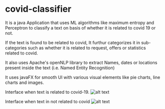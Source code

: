 # covid-classifier

It is a java Application that uses ML algorithms like maximum entropy and Perceptron to classify a text on basis of whether it is related to covid 19 or not.

If the text is found to be related to covid, It furthur categorizes it in sub-categories such as whether it is related to request, offers or statistics related to covid.

It also uses Apache's openNLP library to extract Names, dates or locations present inside the text (i.e. Named Entity Recognition)

It uses javaFX for smooth UI with various visual elements like pie charts, line charts and images.



Interface when text is related to covid-19.
![alt text](https://github.com/sahilsharma0223/covid-classifier/blob/master/screenshots/page1.png?raw=true)


Interface when text in not related to covid
![alt text](https://github.com/sahilsharma0223/covid-classifier/blob/master/screenshots/page2.png?raw=true)
